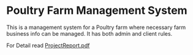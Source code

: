 # Poultry Farm Management System

This is a management system for a Poultry farm where necessary farm business info can be managed. It has both admin and client rules.

For Detail read [ProjectReport.pdf](https://github.com/marufzaman/Poultry-Farm-Management-System_CSE311/blob/master/ProjectReport.pdf)
